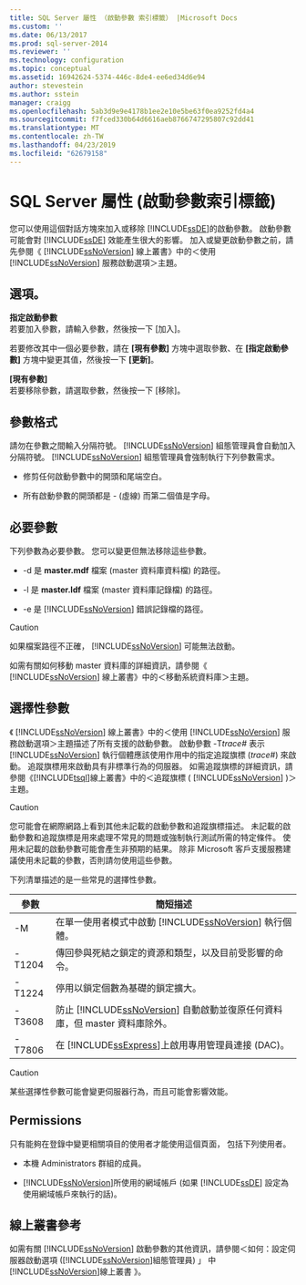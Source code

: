 ```yaml
---
title: SQL Server 屬性 （啟動參數 索引標籤） |Microsoft Docs
ms.custom: ''
ms.date: 06/13/2017
ms.prod: sql-server-2014
ms.reviewer: ''
ms.technology: configuration
ms.topic: conceptual
ms.assetid: 16942624-5374-446c-8de4-ee6ed34d6e94
author: stevestein
ms.author: sstein
manager: craigg
ms.openlocfilehash: 5ab3d9e9e4178b1ee2e10e5be63f0ea9252fd4a4
ms.sourcegitcommit: f7fced330b64d6616aeb8766747295807c92dd41
ms.translationtype: MT
ms.contentlocale: zh-TW
ms.lasthandoff: 04/23/2019
ms.locfileid: "62679158"
---
```

# <a name="sql-server-properties-startup-parameters-tab"></a>SQL Server 屬性 (啟動參數索引標籤)
  您可以使用這個對話方塊來加入或移除 [!INCLUDE[ssDE](../../includes/ssde-md.md)]的啟動參數。 啟動參數可能會對 [!INCLUDE[ssDE](../../includes/ssde-md.md)] 效能產生很大的影響。 加入或變更啟動參數之前，請先參閱《 [!INCLUDE[ssNoVersion](../../includes/ssnoversion-md.md)] 線上叢書》中的＜使用 [!INCLUDE[ssNoVersion](../../includes/ssnoversion-md.md)] 服務啟動選項＞主題。  
  
## <a name="options"></a>選項。  
 **指定啟動參數**  
 若要加入參數，請輸入參數，然後按一下 [加入]。  
  
 若要修改其中一個必要參數，請在 **[現有參數]** 方塊中選取參數、在 **[指定啟動參數]** 方塊中變更其值，然後按一下 **[更新]**。  
  
 **[現有參數]**  
 若要移除參數，請選取參數，然後按一下 [移除]。  
  
## <a name="parameter-format"></a>參數格式  
 請勿在參數之間輸入分隔符號。 [!INCLUDE[ssNoVersion](../../includes/ssnoversion-md.md)] 組態管理員會自動加入分隔符號。 [!INCLUDE[ssNoVersion](../../includes/ssnoversion-md.md)] 組態管理員會強制執行下列參數需求。  
  
-   修剪任何啟動參數中的開頭和尾端空白。  
  
-   所有啟動參數的開頭都是 - (虛線) 而第二個值是字母。  
  
## <a name="required-parameters"></a>必要參數  
 下列參數為必要參數。 您可以變更但無法移除這些參數。  
  
-   -d 是 **master.mdf** 檔案 (master 資料庫資料檔) 的路徑。  
  
-   -l 是 **master.ldf** 檔案 (master 資料庫記錄檔) 的路徑。  
  
-   -e 是 [!INCLUDE[ssNoVersion](../../includes/ssnoversion-md.md)] 錯誤記錄檔的路徑。  
  
> [!CAUTION]  
>  如果檔案路徑不正確， [!INCLUDE[ssNoVersion](../../includes/ssnoversion-md.md)] 可能無法啟動。  
  
 如需有關如何移動 master 資料庫的詳細資訊，請參閱《 [!INCLUDE[ssNoVersion](../../includes/ssnoversion-md.md)] 線上叢書》中的＜移動系統資料庫＞主題。  
  
## <a name="optional-parameters"></a>選擇性參數  
 《 [!INCLUDE[ssNoVersion](../../includes/ssnoversion-md.md)] 線上叢書》中的＜使用 [!INCLUDE[ssNoVersion](../../includes/ssnoversion-md.md)] 服務啟動選項＞主題描述了所有支援的啟動參數。 啟動參數 -T*trace#* 表示 [!INCLUDE[ssNoVersion](../../includes/ssnoversion-md.md)] 執行個體應該使用作用中的指定追蹤旗標 (*trace#*) 來啟動。 追蹤旗標用來啟動具有非標準行為的伺服器。 如需追蹤旗標的詳細資訊，請參閱《[!INCLUDE[tsql](../../includes/tsql-md.md)]線上叢書》中的＜追蹤旗標 ( [!INCLUDE[ssNoVersion](../../includes/ssnoversion-md.md)] )＞主題。  
  
> [!CAUTION]  
>  您可能會在網際網路上看到其他未記載的啟動參數和追蹤旗標描述。 未記載的啟動參數和追蹤旗標是用來處理不常見的問題或強制執行測試所需的特定條件。 使用未記載的啟動參數可能會產生非預期的結果。 除非 Microsoft 客戶支援服務建議使用未記載的參數，否則請勿使用這些參數。  
  
 下列清單描述的是一些常見的選擇性參數。  
  
|參數|簡短描述|  
|---------------|-----------------------|  
|-M|在單一使用者模式中啟動 [!INCLUDE[ssNoVersion](../../includes/ssnoversion-md.md)] 執行個體。|  
|-T1204|傳回參與死結之鎖定的資源和類型，以及目前受影響的命令。|  
|-T1224|停用以鎖定個數為基礎的鎖定擴大。|  
|-T3608|防止 [!INCLUDE[ssNoVersion](../../includes/ssnoversion-md.md)] 自動啟動並復原任何資料庫，但 master 資料庫除外。|  
|-T7806|在 [!INCLUDE[ssExpress](../../includes/ssexpress-md.md)]上啟用專用管理員連接 (DAC)。|  
  
> [!CAUTION]  
>  某些選擇性參數可能會變更伺服器行為，而且可能會影響效能。  
  
## <a name="permissions"></a>Permissions  
 只有能夠在登錄中變更相關項目的使用者才能使用這個頁面， 包括下列使用者。  
  
-   本機 Administrators 群組的成員。  
  
-   [!INCLUDE[ssNoVersion](../../includes/ssnoversion-md.md)]所使用的網域帳戶 (如果 [!INCLUDE[ssDE](../../includes/ssde-md.md)] 設定為使用網域帳戶來執行的話)。  
  
## <a name="books-online-references"></a>線上叢書參考  
 如需有關 [!INCLUDE[ssNoVersion](../../includes/ssnoversion-md.md)] 啟動參數的其他資訊，請參閱＜如何：設定伺服器啟動選項 ([!INCLUDE[ssNoVersion](../../includes/ssnoversion-md.md)]組態管理員) 」 中[!INCLUDE[ssNoVersion](../../includes/ssnoversion-md.md)]線上叢書 》。  
  
  
